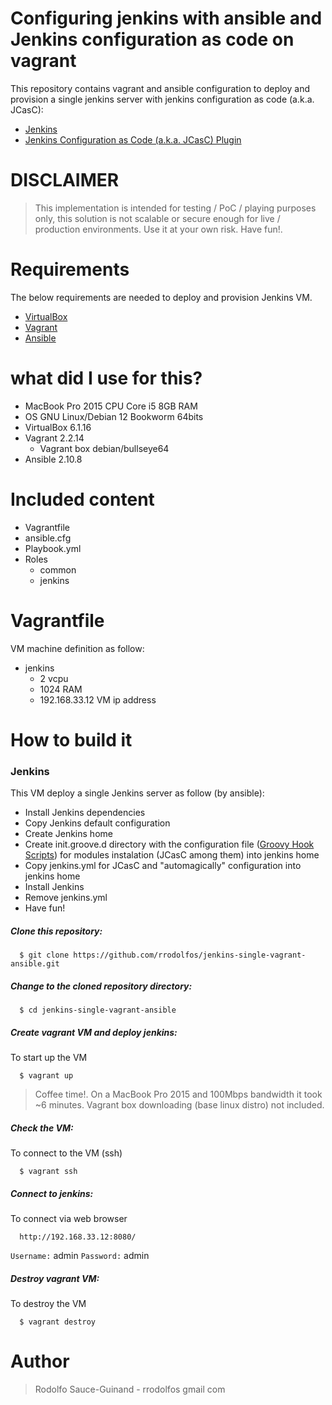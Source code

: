 # Configuring jenkins with ansible and Jenkins configuration as code on vagrant
This repository contains vagrant and ansible configuration to deploy and provision a single jenkins server with jenkins configuration as code (a.k.a. JCasC):

  - [Jenkins](https://www.jenkins.io/)
  - [Jenkins Configuration as Code (a.k.a. JCasC) Plugin](https://www.jenkins.io/projects/jcasc/)

# DISCLAIMER
> This implementation is intended for testing / PoC / playing purposes only, this solution is not scalable or secure enough for live / production environments. Use it at your own risk. Have fun!.

# Requirements
The below requirements are needed to deploy and provision Jenkins VM.

  - [VirtualBox](https://www.virtualbox.org/)
  - [Vagrant](https://www.vagrantup.com/)
  - [Ansible](https://www.ansible.com/)

# what did I use for this?
  - MacBook Pro 2015 CPU Core i5 8GB RAM
  - OS GNU Linux/Debian 12 Bookworm 64bits
  - VirtualBox 6.1.16
  - Vagrant 2.2.14
    - Vagrant box debian/bullseye64
  - Ansible 2.10.8

# Included content
  - Vagrantfile
  - ansible.cfg
  - Playbook.yml
  - Roles
    - common
    - jenkins

# Vagrantfile
VM machine definition as follow:
  - jenkins
    - 2 vcpu
    - 1024 RAM
    - 192.168.33.12 VM ip address 

# How to build it

### Jenkins
This VM deploy a single Jenkins server as follow (by ansible):
  - Install Jenkins dependencies
  - Copy Jenkins default configuration
  - Create Jenkins home
  - Create init.groove.d directory with the configuration file ([Groovy Hook Scripts](https://www.jenkins.io/doc/book/managing/groovy-hook-scripts/)) for modules instalation (JCasC among them) into jenkins home
  - Copy jenkins.yml for JCasC and "automagically" configuration into jenkins home
  - Install Jenkins
  - Remove jenkins.yml
  - Have fun!

##### Clone this repository:
```
  $ git clone https://github.com/rrodolfos/jenkins-single-vagrant-ansible.git
```

##### Change to the cloned repository directory:
```
  $ cd jenkins-single-vagrant-ansible
```

##### Create vagrant VM and deploy jenkins:
To start up the VM
```
  $ vagrant up
```
> Coffee time!. On a MacBook Pro 2015 and 100Mbps bandwidth it took ~6 minutes. Vagrant box downloading (base linux distro) not included.

##### Check the VM:
To connect to the VM (ssh)
```
  $ vagrant ssh
```

##### Connect to jenkins:
To connect via web browser
```
  http://192.168.33.12:8080/
```
  `Username:` admin
  `Password:` admin

##### Destroy vagrant VM:
To destroy the VM
```
  $ vagrant destroy
```

# Author

> Rodolfo Sauce-Guinand - rrodolfos gmail com
